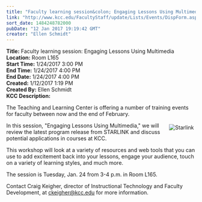 ```yaml
---
title: "Faculty learning session&colon; ​Engaging Lessons Using Multimedia"
link: "http://www.kcc.edu/FacultyStaff/update/Lists/Events/DispForm.aspx?ID=984"
sort_date: 1484248782000
pubDate: "12 Jan 2017 19:19:42 GMT"
creator: "Ellen Schmidt"
---
```


<div><b>Title:</b> Faculty learning session: ​Engaging Lessons Using Multimedia</div>
<div><b>Location:</b> Room L165</div>
<div><b>Start Time:</b> 1/24/2017 3:00 PM</div>
<div><b>End Time:</b> 1/24/2017 4:00 PM</div>
<div><b>End Date:</b> 1/24/2017 4:00 PM</div>
<div><b>Created:</b> 1/12/2017 1:19 PM</div>
<div><b>Created By:</b> Ellen Schmidt</div>
<div><b>KCC Description:</b> <div class="ExternalClassE65FEE353CCB4F44A6D988BED0BCEA5E"><p>The Teaching and Learning Center is offering a number of training events for faculty between now and the end of February.</p>
<p><img alt="Starlink" src="/FacultyStaff/update/Documents/starlink.jpg" style="vertical-align:auto;float:right;margin:5px" />In this session, ​&quot;Engaging Lessons Using Multimedia,&quot; we will review the latest program release from STARLINK and discuss potential applications in courses at KCC. </p>
<p>This workshop will look at a variety of resources and web tools that you can use to add excitement back into your lessons, engage your audience, touch on a variety of learning styles, and much more.</p>
<p>The session is Tuesday, Jan. 24 from 3-4 p.m. in Room L165.</p>
<p>Contact Craig Keigher, director of Instructional Technology and Faculty Development, at <a href="mailto:ckeigher@kcc.edu">ckeigher@kcc.edu</a> for more information.</p></div></div>
